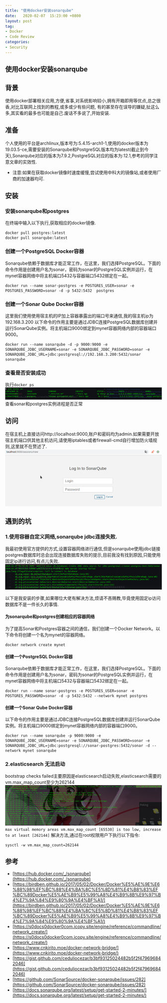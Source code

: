 ```yaml
---
title: "使用docker安装sonarqube"
date:   2020-02-07  15:23:00 +0800
layout: post
tag:
- Docker
- Code Review
categories:
- Security
---
```


使用docker安装sonarqube
------
## 背景
使用docker部署相关应用,方便,省事,对系统影响较小,拥有开箱即用等优点,总之很香,对比互联网上找到的教程,或多或少有些问题,
有的甚至存在误导的嫌疑,扯这么多,其实看的最多也可能是自己.废话不多说了,开始安装.

## 准备
个人使用的平台是archlinux,版本号为:5.4.15-arch1-1,使用的docker版本为19.03.5-ce,需要安装的Sonarqube和PostgreSQL版本均为latest(截止到今天),Sonarqube对应的版本为7.9.2,PostgreSQL对应的版本为:12.1,参考的同学注意文章的实效性.
* 注意:如果在获取docker镜像时速度缓慢,尝试使用中科大的镜像站,或者使用厂商的加速器均可.

## 安装
### 安装sonarqube和postgres
在终端中输入以下执行,获取相应的docker镜像.
```
docker pull postgres:latest
docker pull sonarqube:latest
```
### 创建一个PostgreSQL Docker容器
Sonarqube依赖于数据库才能正常工作，在这里，我们选择PostgreSQL。下面的命令作用是创建用户名为sonar，密码为sonar的PostgreSQL实例并运行，在mynet容器网络中将主机端口5432与容器端口5432绑定在一起。
```
docker run --name sonar-postgres -e POSTGRES_USER=sonar -e POSTGRES_PASSWORD=sonar -d -p 5432:5432  postgres
```

### 创建一个Sonar Qube Docker容器
这里我们使用使用宿主机的IP加上容器暴露出的端口号来通信,我的宿主机ip为192.168.3.200
以下命令的作用主要是通过JDBC连接PostgreSQL数据库创建并运行SonarQube实例。将主机端口9000绑定到mynet容器网络内部的容器端口9000。
```
docker run --name sonarqube -d -p 9000:9000 -e SONARQUBE_JDBC_USERNAME=sonar -e SONARQUBE_JDBC_PASSWORD=sonar -e SONARQUBE_JDBC_URL=jdbc:postgresql://192.168.3.200:5432/sonar sonarqube
```
### 查看是否安装成功
执行```docker ps```
![docker-ps.png](/images/20200207-docker-ps.png)
查看sonar和postgres实例进程是否正常

## 访问
在宿主机上直接访问http://localhost:9000,账户和密码均为admin.如果需要开放宿主机端口供其他主机访问,请使用iptables或者firewall-cmd自行增加防火墙规则,这里就不在赘述了.
![sonarqube-login.png](/images/20200207-sonar-login.png)

## 遇到的坑
### 1.使用容器自定义网络,sonarqube jdbc连接失败.
我最初使用官方提供的方式,设置容器网络进行通信,但是sonarqube使用jdbc链接postgres数据库时总会出现连接数据库失败的提示,目前我没有找到原因,只能使用固定ip进行访问,有点儿失败.
![sonarqube-connect-error.png](/images/20200207-sonarqube-connect-error.png)

以下是我安装的步骤,如果哪位大佬有解决方法,烦请不吝赐教,毕竟使用固定ip访问数据库不是一件长久的事情.
#### 为sonarqube和postgres创建相应的容器网络
为了提高Sonar和Postgres容器之间的通信，我们创建一个Docker Network。以下命令将创建一个名为mynet的容器网络。
```
docker network create mynet
```

#### 创建一个PostgreSQL Docker容器
Sonarqube依赖于数据库才能正常工作，在这里，我们选择PostgreSQL。下面的命令作用是创建用户名为sonar，密码为sonar的PostgreSQL实例并运行，在mynet容器网络中将主机端口5432与容器端口5432绑定在一起。
```
docker run --name sonar-postgres -e POSTGRES_USER=sonar -e POSTGRES_PASSWORD=sonar -d -p 5432:5432 --network mynet postgres
```

#### 创建一个Sonar Qube Docker容器
以下命令的作用主要是通过JDBC连接PostgreSQL数据库创建并运行SonarQube实例。将主机端口9000绑定到mynet容器网络内部的容器端口9000。
```
docker run --name sonarqube -p 9000:9000 -e SONARQUBE_JDBC_USERNAME=sonar -e SONARQUBE_JDBC_PASSWORD=sonar -e SONARQUBE_JDBC_URL=jdbc:postgresql://sonar-postgres:5432/sonar -d --network mynet sonarqube
```

### 2.elasticsearch 无法启动
bootstrap checks failed主要原因是elasticsearch启动失败,elasticsearch需要的vm.max_map_count至少为262144
![20200207-bootstrap-checks-failed.png](/images/20200207-bootstrap-checks-failed.png)
```max virtual memory areas vm.max_map_count [65530] is too low, increase to at least [262144]```
解决方法,通过在root权限用户下执行以下指令:
```
sysctl -w vm.max_map_count=262144
```

## 参考
* [https://hub.docker.com/_/sonarqube](https://hub.docker.com/_/sonarqube)
* [https://birdben.github.io/2017/05/02/Docker/Docker%E5%AE%9E%E6%88%98%EF%BC%88%E4%BA%8C%E5%8D%81%E4%B8%83%EF%BC%89Docker%E5%AE%B9%E5%99%A8%E4%B9%8B%E9%97%B4%E7%9A%84%E9%80%9A%E4%BF%A1/](https://birdben.github.io/2017/05/02/Docker/Docker%E5%AE%9E%E6%88%98%EF%BC%88%E4%BA%8C%E5%8D%81%E4%B8%83%EF%BC%89Docker%E5%AE%B9%E5%99%A8%E4%B9%8B%E9%97%B4%E7%9A%84%E9%80%9A%E4%BF%A1/)
* [https://s0docs0docker0com.icopy.site/engine/reference/commandline/network_create/](https://s0docs0docker0com.icopy.site/engine/reference/commandline/network_create/)
* [https://www.cnkirito.moe/docker-network-bridge/](https://www.cnkirito.moe/docker-network-bridge/)
* [https://gist.github.com/ceduliocezar/b3bf93125024482b5f2f479696842046](https://gist.github.com/ceduliocezar/b3bf93125024482b5f2f479696842046)
* [https://github.com/SonarSource/docker-sonarqube/issues/282](https://github.com/SonarSource/docker-sonarqube/issues/282)
* [https://docs.sonarqube.org/latest/setup/get-started-2-minutes/](https://docs.sonarqube.org/latest/setup/get-started-2-minutes/)
